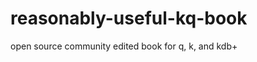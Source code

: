 reasonably-useful-kq-book
=========================

open source community edited book for q, k, and kdb+
